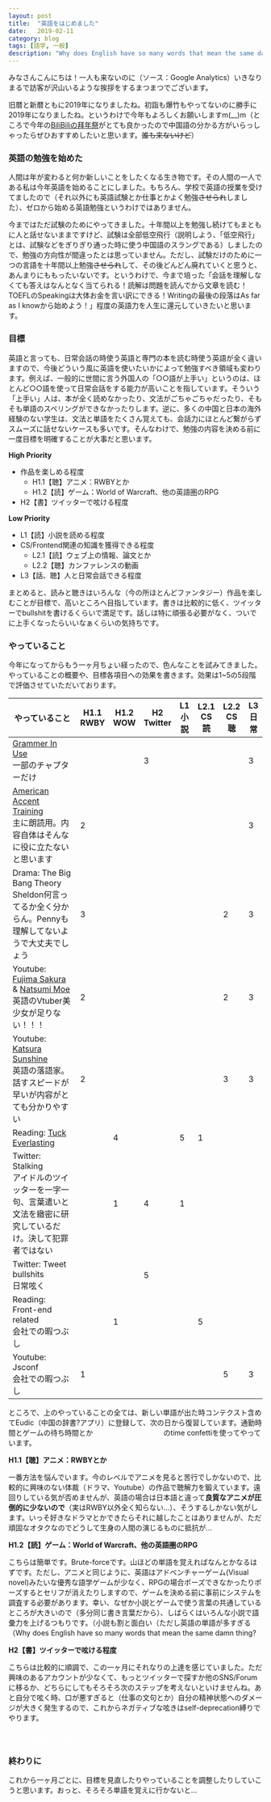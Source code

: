 ```yaml
---
layout: post
title:  "英語をはじめました"
date:   2019-02-11
category: blog
tags: [語学, 一般]
description: "Why does English have so many words that mean the same damn thing?"
---
```


みなさんこんにちは！一人も来ないのに（ソース：Google Analytics）いきなりまるで訪客が沢山いるような挨拶をするまつまつでございます。

旧暦と新暦ともに2019年になりましたね。初詣も爆竹もやってないのに勝手に2019年になりましたね。というわけで今年もよろしくお願いしますm(__)m（ところで今年の[BiliBiliの拜年祭](https://www.bilibili.com/blackboard/bnj2019.html)がとても良かったので中国語の分かる方がいらっしゃったらぜひおすすめしたいと思います。~~誰も来ないけど~~）

### 英語の勉強を始めた

人間は年が変わると何か新しいことをしたくなる生き物です。その人間の一人である私は今年英語を始めることにしました。もちろん、学校で英語の授業を受けてましたので（それ以外にも英語試験とか仕事とかよく勉強~~させられ~~しました）、ゼロから始める英語勉強というわけではありません。

今まではただ試験のためにやってきました。十年間以上を勉強し続けてもまともに人と話せないままですけど、試験は全部低空飛行（説明しよう、「低空飛行」とは、試験などをぎりぎり通った時に使う中国語のスラングである）しましたので、勉強の方向性が間違ったとは思っていません。ただし、試験だけのために一つの言語を十年間以上勉強~~させられ~~して、その後どんどん廃れていくと思うと、あんまりにももったいないです。というわけで、今まで培った「会話を理解しなくても答えはなんとなく当てられる！読解は問題を読んでから文章を読む！TOEFLのSpeakingは大体お金を言い訳にできる！Writingの最後の段落はAs far as I knowから始めよう！」程度の英語力を人生に還元していきたいと思います。

### 目標

英語と言っても、日常会話の時使う英語と専門の本を読む時使う英語が全く違いますので、今後どういう風に英語を使いたいかによって勉強すべき領域も変わります。例えば、一般的に世間に言う外国人の「○○語が上手い」というのは、ほとんど○○語を使って日常会話をする能力が高いことを指しています。そういう「上手い」人は、本が全く読めなかったり、文法がごちゃごちゃだったり、そもそも単語のスペリングができなかったりします。逆に、多くの中国と日本の海外経験のない学生は、文法と単語をたくさん覚えても、会話力にほとんど繋がらずスムーズに話せないケースも多いです。そんなわけで、勉強の内容を決める前に一度目標を明確することが大事だと思います。

**High Priority**
+ 作品を楽しめる程度
  + H1.1【聴】アニメ：RWBYとか
  + H1.2【読】ゲーム：World of Warcraft、他の英語圏のRPG
+ H2【書】ツイッターで呟ける程度

**Low Priority**
+ L1【読】小説を読める程度
+ CS/Frontend関連の知識を獲得できる程度
  + L2.1【読】ウェブ上の情報、論文とか
  + L2.2【聴】カンファレンスの動画
+ L3【話、聴】人と日常会話できる程度

まとめると、読みと聴きはいろんな（今の所ほとんどファンタジー）作品を楽しむことが目標で、高いところへ目指しています。書きは比較的に低く、ツイッターでbullshitを書けるくらいで満足です。話しは特に頑張る必要がなく、ついでに上手くなったらいいなぁくらいの気持ちです。

### やっていること

今年になってからもう一ヶ月ちょい経ったので、色んなことを試みてきました。やっていることの概要や、目標各項目への効果を書きます。効果は1~5の5段階で評価させていただいております。

| やっていること                                                                                                                                                                                                                    | H1.1<br/>RWBY | H1.2<br/>WOW | H2<br/>Twitter | L1<br/>小説 | L2.1<br/>CS読 | L2.2<br/>CS聴 | L3<br/>日常 |
|----------------------------------------------------------------------------------------------------------------------------------------------------------------------------------------------------------------------------|---------------|--------------|----------------|-----------|--------------|--------------|-----------|
| [Grammer In Use](https://www.amazon.co.jp/Grammar-Intermediate-Students-Answers-Interactive/dp/1108617611/ref=sr_1_16?ie=UTF8&qid=1549973732&sr=8-16&keywords=grammer+in+use)<br/>一部のチャプターだけ                               |               |              | 3              |           |              |              | 3         |
| [American Accent Training](https://www.amazon.co.jp/American-Accent-Training-Downloadable-Traning/dp/1438010354/ref=sr_1_1?ie=UTF8&qid=1549975180&sr=8-1&keywords=american+accent+training)<br/>主に朗読用。内容自体はそんなに役に立たないと思います | 2             |              |                |           |              |              | 3         |
| Drama: The Big Bang Theory <br/>Sheldon何言ってるか全く分からん。Pennyも理解してないようで大丈夫でしょう                                                                                                                                                 | 3             |              |                |           |              | 2            | 3         |
| Youtube: [Fujima Sakura](https://www.youtube.com/channel/UCwalpGCurSDqwSpkAR4h6LA/videos) & [Natsumi Moe](https://www.youtube.com/user/TheOtakuMoe/videos)<br/>英語のVtuber美少女が足りない！！！                                        | 2             |              |                |           |              | 2            | 3         |
| Youtube: [Katsura Sunshine](https://www.youtube.com/watch?v=7fANWNer-rk&list=PLiIVDpqyhxHQAlr6IfnXvFk_tvr0FJQAD) <br/>英語の落語家。話すスピードが早いが内容がとても分かりやすい                                                                        | 2             |              |                |           |              | 3            | 3         |
| Reading: [Tuck Everlasting](https://www.amazon.co.jp/Tuck-Everlasting-Natalie-Babbitt/dp/0312369816/ref=sr_1_1?ie=UTF8&qid=1549978034&sr=8-1&keywords=tuck+everlasting)                                                    |               | 4            |                | 5         | 1            |              |           |
| Twitter: Stalking <br/> アイドルのツイッターを一字一句、言葉遣いと文法を緻密に研究しているだけ。決して犯罪者ではない                                                                                                                                                     |               | 1            | 4              | 1         |              |              |           |
| Twitter: Tweet bullshits <br/> 日常呟く                                                                                                                                                                                        |               |              | 5              |           |              |              |           |
| Reading: Front-end related <br/> 会社での暇つぶし                                                                                                                                                                                  |               | 1            |                |           | 5            |              |           |
| Youtube: Jsconf <br/> 会社での暇つぶし                                                                                                                                                                                             | 1             |              |                |           |              | 5            | 3         |

ところで、上のやっていることの全ては、新しい単語が出た時コンテクスト含めてEudic（中国の辞書?アプリ）に登録して、次の日から復習しています。通勤時間とゲームの待ち時間とか<font color="white">（仕事のサボり時間）</font>のtime confettiを使ってやっています。

**H1.1【聴】アニメ：RWBYとか**

一番方法を悩んでいます。今のレベルでアニメを見ると苦行でしかないので、比較的に興味のない体裁（ドラマ、Youtube）の作品で聴解力を鍛えています。遠回りしている気が否めませんが、英語の場合は日本語と違って**良質なアニメが圧倒的に少ないので**（実はRWBY以外全く知らない...）、そうするしかない気がします。いっそ好きなドラマとかできたらそれに越したことはありませんが、ただ頑固なオタクなのでどうして生身の人間の演じるものに抵抗が...

**H1.2【読】ゲーム：World of Warcraft、他の英語圏のRPG**

こちらは簡単です。Brute-forceです。山ほどの単語を覚えればなんとかなるはずです。ただし、アニメと同じように、英語はアドベンチャーゲーム(Visual novel)みたいな優秀な語学ゲームが少なく、RPGの場合ポーズできなかったりポーズするとセリフが消えたりしますので、ゲームを決める前に事前にシステムを調査する必要があります。幸い、なぜか小説とゲームで使う言葉の共通しているところが大きいので（多分同じ書き言葉だから）、しばらくはいろんな小説で語彙力を上げるつもりです。（小説も割と面白い（ただし英語の単語が多すぎる（Why does English have so many words that mean the same damn thing?

**H2【書】ツイッターで呟ける程度**

こちらは比較的に順調で、この一ヶ月にそれなりの上達を感じていました。ただ興味のあるアカウントが少なくて、もっとツイッターで探すか他のSNS/Forumに移るか、どちらにしてもそろそろ次のステップを考えないといけませんね。あと自分で呟く時、口が悪すぎると（仕事の文句とか）自分の精神状態へのダメージが大きく発生するので、これからネガティブな呟きはself-deprecation縛りでやります。<font color="white">（正直そもそも仕事はお金を稼ぐ手段くらいしか思っていないし嫌なことあってもなくても給料は変わらないのでツイッターに取り立てるとそれを見てる自分の気分が悪くなるだけ（まさにブーメラン</font>

### 終わりに

これから一ヶ月ごとに、目標を見直したりやっていることを調整したりしていこうと思います。おっと、そろそろ単語を覚えに行かないと...

